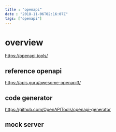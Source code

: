 ```yaml
---
title : "openapi"
date : "2018-11-06T02:16:07Z"
tags: ["openapi"]
---
```


# overview
https://openapi.tools/

## reference openapi 
https://apis.guru/awesome-openapi3/

## code generator
https://github.com/OpenAPITools/openapi-generator

## mock server

